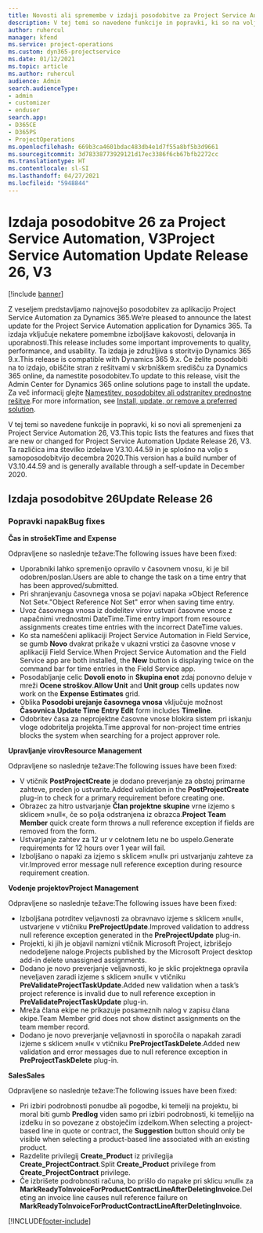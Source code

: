```yaml
---
title: Novosti ali spremembe v izdaji posodobitve za Project Service Automation 26, V3
description: V tej temi so navedene funkcije in popravki, ki so na voljo za Project Service Automation V3, izdaja posodobitve 26.
author: ruhercul
manager: kfend
ms.service: project-operations
ms.custom: dyn365-projectservice
ms.date: 01/12/2021
ms.topic: article
ms.author: ruhercul
audience: Admin
search.audienceType:
- admin
- customizer
- enduser
search.app:
- D365CE
- D365PS
- ProjectOperations
ms.openlocfilehash: 669b3ca4601bdac483db4e1d7f55a8bf5b3d9661
ms.sourcegitcommit: 3d78338773929121d17ec3386f6cb67bfb2272cc
ms.translationtype: HT
ms.contentlocale: sl-SI
ms.lasthandoff: 04/27/2021
ms.locfileid: "5948844"
---
```

# <a name="project-service-automation-update-release-26-v3"></a><span data-ttu-id="d07ae-103">Izdaja posodobitve 26 za Project Service Automation, V3</span><span class="sxs-lookup"><span data-stu-id="d07ae-103">Project Service Automation Update Release 26, V3</span></span>

[!include [banner](../includes/psa-now-project-operations.md)]

<span data-ttu-id="d07ae-104">Z veseljem predstavljamo najnovejšo posodobitev za aplikacijo Project Service Automation za Dynamics 365.</span><span class="sxs-lookup"><span data-stu-id="d07ae-104">We’re pleased to announce the latest update for the Project Service Automation application for Dynamics 365.</span></span> <span data-ttu-id="d07ae-105">Ta izdaja vključuje nekatere pomembne izboljšave kakovosti, delovanja in uporabnosti.</span><span class="sxs-lookup"><span data-stu-id="d07ae-105">This release includes some important improvements to quality, performance, and usability.</span></span> <span data-ttu-id="d07ae-106">Ta izdaja je združljiva s storitvijo Dynamics 365 9.x.</span><span class="sxs-lookup"><span data-stu-id="d07ae-106">This release is compatible with Dynamics 365 9.x.</span></span> <span data-ttu-id="d07ae-107">Če želite posodobiti na to izdajo, obiščite stran z rešitvami v skrbniškem središču za Dynamics 365 online, da namestite posodobitev.</span><span class="sxs-lookup"><span data-stu-id="d07ae-107">To update to this release, visit the Admin Center for Dynamics 365 online solutions page to install the update.</span></span> <span data-ttu-id="d07ae-108">Za več informacij glejte [Namestitev, posodobitev ali odstranitev prednostne rešitve](/power-platform/admin/install-remove-preferred-solution).</span><span class="sxs-lookup"><span data-stu-id="d07ae-108">For more information, see [Install, update, or remove a preferred solution](/power-platform/admin/install-remove-preferred-solution).</span></span>

<span data-ttu-id="d07ae-109">V tej temi so navedene funkcije in popravki, ki so novi ali spremenjeni za Project Service Automation 26, V3.</span><span class="sxs-lookup"><span data-stu-id="d07ae-109">This topic lists the features and fixes that are new or changed for Project Service Automation Update Release 26, V3.</span></span> <span data-ttu-id="d07ae-110">Ta različica ima številko izdelave V3.10.44.59 in je splošno na voljo s samoposodobitvijo decembra 2020.</span><span class="sxs-lookup"><span data-stu-id="d07ae-110">This version has a build number of V3.10.44.59 and is generally available through a self-update in December 2020.</span></span>

## <a name="update-release-26"></a><span data-ttu-id="d07ae-111">Izdaja posodobitve 26</span><span class="sxs-lookup"><span data-stu-id="d07ae-111">Update Release 26</span></span>

### <a name="bug-fixes"></a><span data-ttu-id="d07ae-112">Popravki napak</span><span class="sxs-lookup"><span data-stu-id="d07ae-112">Bug fixes</span></span>

<span data-ttu-id="d07ae-113">**Čas in strošek**</span><span class="sxs-lookup"><span data-stu-id="d07ae-113">**Time and Expense**</span></span>

<span data-ttu-id="d07ae-114">Odpravljene so naslednje težave:</span><span class="sxs-lookup"><span data-stu-id="d07ae-114">The following issues have been fixed:</span></span>

- <span data-ttu-id="d07ae-115">Uporabniki lahko spremenijo opravilo v časovnem vnosu, ki je bil odobren/poslan.</span><span class="sxs-lookup"><span data-stu-id="d07ae-115">Users are able to change the task on a time entry that has been approved/submitted.</span></span>
- <span data-ttu-id="d07ae-116">Pri shranjevanju časovnega vnosa se pojavi napaka »Object Reference Not Set«.</span><span class="sxs-lookup"><span data-stu-id="d07ae-116">"Object Reference Not Set" error when saving time entry.</span></span>
- <span data-ttu-id="d07ae-117">Uvoz časovnega vnosa iz dodelitev virov ustvari časovne vnose z napačnimi vrednostmi DateTime.</span><span class="sxs-lookup"><span data-stu-id="d07ae-117">Time entry import from resource assignments creates time entries with the incorrect DateTime values.</span></span>
- <span data-ttu-id="d07ae-118">Ko sta nameščeni aplikaciji Project Service Automation in Field Service, se gumb **Novo** dvakrat prikaže v ukazni vrstici za časovne vnose v aplikaciji Field Service.</span><span class="sxs-lookup"><span data-stu-id="d07ae-118">When Project Service Automation and the Field Service app are both installed, the **New** button is displaying twice on the command bar for time entries in the Field Service app.</span></span>
- <span data-ttu-id="d07ae-119">Posodabljanje celic **Dovoli enoto** in **Skupina enot** zdaj ponovno deluje v mreži **Ocene stroškov**.</span><span class="sxs-lookup"><span data-stu-id="d07ae-119">**Allow Unit** and **Unit group** cells updates now work on the **Expense Estimates** grid.</span></span>
- <span data-ttu-id="d07ae-120">Oblika **Posodobi urejanje časovnega vnosa** vključuje možnost **Časovnica**.</span><span class="sxs-lookup"><span data-stu-id="d07ae-120">**Update Time Entry Edit** form includes **Timeline**.</span></span>
- <span data-ttu-id="d07ae-121">Odobritev časa za neprojektne časovne vnose blokira sistem pri iskanju vloge odobritelja projekta.</span><span class="sxs-lookup"><span data-stu-id="d07ae-121">Time approval for non-project time entries blocks the system when searching for a project approver role.</span></span>

<span data-ttu-id="d07ae-122">**Upravljanje virov**</span><span class="sxs-lookup"><span data-stu-id="d07ae-122">**Resource Management**</span></span>

<span data-ttu-id="d07ae-123">Odpravljene so naslednje težave:</span><span class="sxs-lookup"><span data-stu-id="d07ae-123">The following issues have been fixed:</span></span>

- <span data-ttu-id="d07ae-124">V vtičnik **PostProjectCreate** je dodano preverjanje za obstoj primarne zahteve, preden jo ustvarite.</span><span class="sxs-lookup"><span data-stu-id="d07ae-124">Added validation in the **PostProjectCreate** plug-in to check for a primary requirement before creating one.</span></span>
- <span data-ttu-id="d07ae-125">Obrazec za hitro ustvarjanje **Član projektne skupine** vrne izjemo s sklicem »null«, če so polja odstranjena iz obrazca.</span><span class="sxs-lookup"><span data-stu-id="d07ae-125">**Project Team Member** quick create form throws a null reference exception if fields are removed from the form.</span></span>
- <span data-ttu-id="d07ae-126">Ustvarjanje zahtev za 12 ur v celotnem letu ne bo uspelo.</span><span class="sxs-lookup"><span data-stu-id="d07ae-126">Generate requirements for 12 hours over 1 year will fail.</span></span>
- <span data-ttu-id="d07ae-127">Izboljšano o napaki za izjemo s sklicem »null« pri ustvarjanju zahteve za vir.</span><span class="sxs-lookup"><span data-stu-id="d07ae-127">Improved error message null reference exception during resource requirement creation.</span></span>

<span data-ttu-id="d07ae-128">**Vodenje projektov**</span><span class="sxs-lookup"><span data-stu-id="d07ae-128">**Project Management**</span></span>

<span data-ttu-id="d07ae-129">Odpravljene so naslednje težave:</span><span class="sxs-lookup"><span data-stu-id="d07ae-129">The following issues have been fixed:</span></span>

- <span data-ttu-id="d07ae-130">Izboljšana potrditev veljavnosti za obravnavo izjeme s sklicem »null«, ustvarjene v vtičniku **PreProjectUpdate**.</span><span class="sxs-lookup"><span data-stu-id="d07ae-130">Improved validation to address null reference exception generated in the **PreProjectUpdate** plug-in.</span></span>
- <span data-ttu-id="d07ae-131">Projekti, ki jih je objavil namizni vtičnik Microsoft Project, izbrišejo nedodeljene naloge.</span><span class="sxs-lookup"><span data-stu-id="d07ae-131">Projects published by the Microsoft Project desktop add-in delete unassigned assignments.</span></span>
- <span data-ttu-id="d07ae-132">Dodano je novo preverjanje veljavnosti, ko je sklic projektnega opravila neveljaven zaradi izjeme s sklicem »null« v vtičniku **PreValidateProjectTaskUpdate**.</span><span class="sxs-lookup"><span data-stu-id="d07ae-132">Added new validation when a task’s project reference is invalid due to null reference exception in **PreValidateProjectTaskUpdate** plug-in.</span></span>
- <span data-ttu-id="d07ae-133">Mreža člana ekipe ne prikazuje posameznih nalog v zapisu člana ekipe.</span><span class="sxs-lookup"><span data-stu-id="d07ae-133">Team Member grid does not show distinct assignments on the team member record.</span></span>
- <span data-ttu-id="d07ae-134">Dodano je novo preverjanje veljavnosti in sporočila o napakah zaradi izjeme s sklicem »null« v vtičniku **PreProjectTaskDelete**.</span><span class="sxs-lookup"><span data-stu-id="d07ae-134">Added new validation and error messages due to null reference exception in **PreProjectTaskDelete** plug-in.</span></span>

<span data-ttu-id="d07ae-135">**Sales**</span><span class="sxs-lookup"><span data-stu-id="d07ae-135">**Sales**</span></span>

<span data-ttu-id="d07ae-136">Odpravljene so naslednje težave:</span><span class="sxs-lookup"><span data-stu-id="d07ae-136">The following issues have been fixed:</span></span>

- <span data-ttu-id="d07ae-137">Pri izbiri podrobnosti ponudbe ali pogodbe, ki temelji na projektu, bi moral biti gumb **Predlog** viden samo pri izbiri podrobnosti, ki temeljijo na izdelku in so povezane z obstoječim izdelkom.</span><span class="sxs-lookup"><span data-stu-id="d07ae-137">When selecting a project-based line in quote or contract, the **Suggestion** button should only be visible when selecting a product-based line associated with an existing product.</span></span>
- <span data-ttu-id="d07ae-138">Razdelite privilegij **Create_Product** iz privilegija **Create_ProjectContract**.</span><span class="sxs-lookup"><span data-stu-id="d07ae-138">Split **Create_Product** privilege from **Create_ProjectContract** privilege.</span></span>
- <span data-ttu-id="d07ae-139">Če izbrišete podrobnosti računa, bo prišlo do napake pri sklicu »null« za **MarkReadyToInvoiceForProductContractLineAfterDeletingInvoice**.</span><span class="sxs-lookup"><span data-stu-id="d07ae-139">Deleting an invoice line causes null reference failure on **MarkReadyToInvoiceForProductContractLineAfterDeletingInvoice**.</span></span>


[!INCLUDE[footer-include](../includes/footer-banner.md)]